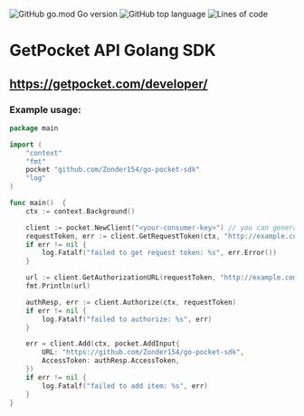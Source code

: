 ![GitHub go.mod Go version](https://img.shields.io/github/go-mod/go-version/Zonder154/go-pocket-sdk)
![GitHub top language](https://img.shields.io/github/languages/top/Zonder154/go-pocket-sdk)
![Lines of code](https://img.shields.io/tokei/lines/github/Zonder154/go-pocket-sdk)

# GetPocket API Golang SDK
## https://getpocket.com/developer/

### Example usage:

```go
package main

import (
	"context"
	"fmt"
	pocket "github.com/Zonder154/go-pocket-sdk"
	"log"
)

func main()  {
	ctx := context.Background()

	client := pocket.NewClient("<your-consumer-key>") // you can generate key at https://getpocket.com/developer/apps/
	requestToken, err := client.GetRequestToken(ctx, "http://example.com/")
	if err != nil {
		log.Fatalf("failed to get request token: %s", err.Error())
	}

	url	:= client.GetAuthorizationURL(requestToken, "http://example.com/")
	fmt.Println(url)

	authResp, err := client.Authorize(ctx, requestToken)
	if err != nil {
		log.Fatalf("failed to authorize: %s", err)
	}

	err = client.Add(ctx, pocket.AddInput{
		URL: "https://github.com/Zonder154/go-pocket-sdk",
		AccessToken: authResp.AccessToken,
	})
	if err != nil {
		log.Fatalf("failed to add item: %s", err)
	}
}
```

